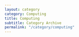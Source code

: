 ```yaml
---
layout: category
category: Computing
title: Computing
subtitle: Category Archive
permalink: "/category/computing"
---
```

